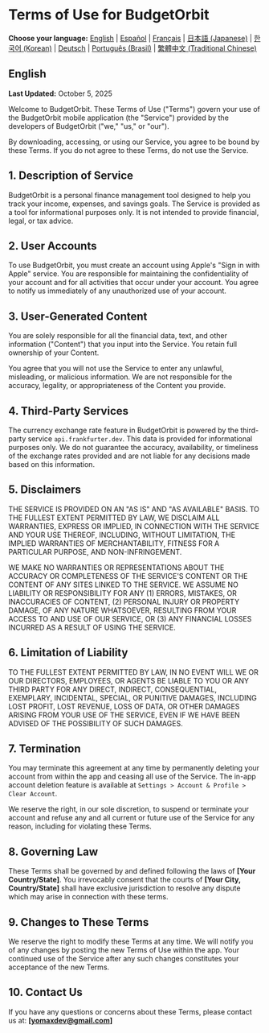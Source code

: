 # Terms of Use for BudgetOrbit

**Choose your language:**
[English](#english) | [Español](#español) | [Français](#français) | [日本語 (Japanese)](#日本語-japanese) | [한국어 (Korean)](#한국어-korean) | [Deutsch](#deutsch) | [Português (Brasil)](#português-brasil) | [繁體中文 (Traditional Chinese)](#繁體中文-traditional-chinese)


## English
**Last Updated:** October 5, 2025

Welcome to BudgetOrbit. These Terms of Use ("Terms") govern your use of the BudgetOrbit mobile application (the "Service") provided by the developers of BudgetOrbit ("we," "us," or "our").

By downloading, accessing, or using our Service, you agree to be bound by these Terms. If you do not agree to these Terms, do not use the Service.

## 1. Description of Service

BudgetOrbit is a personal finance management tool designed to help you track your income, expenses, and savings goals. The Service is provided as a tool for informational purposes only. It is not intended to provide financial, legal, or tax advice.

## 2. User Accounts

To use BudgetOrbit, you must create an account using Apple's "Sign in with Apple" service. You are responsible for maintaining the confidentiality of your account and for all activities that occur under your account. You agree to notify us immediately of any unauthorized use of your account.

## 3. User-Generated Content

You are solely responsible for all the financial data, text, and other information ("Content") that you input into the Service. You retain full ownership of your Content.

You agree that you will not use the Service to enter any unlawful, misleading, or malicious information. We are not responsible for the accuracy, legality, or appropriateness of the Content you provide.

## 4. Third-Party Services

The currency exchange rate feature in BudgetOrbit is powered by the third-party service `api.frankfurter.dev`. This data is provided for informational purposes only. We do not guarantee the accuracy, availability, or timeliness of the exchange rates provided and are not liable for any decisions made based on this information.

## 5. Disclaimers

THE SERVICE IS PROVIDED ON AN "AS IS" AND "AS AVAILABLE" BASIS. TO THE FULLEST EXTENT PERMITTED BY LAW, WE DISCLAIM ALL WARRANTIES, EXPRESS OR IMPLIED, IN CONNECTION WITH THE SERVICE AND YOUR USE THEREOF, INCLUDING, WITHOUT LIMITATION, THE IMPLIED WARRANTIES OF MERCHANTABILITY, FITNESS FOR A PARTICULAR PURPOSE, AND NON-INFRINGEMENT.

WE MAKE NO WARRANTIES OR REPRESENTATIONS ABOUT THE ACCURACY OR COMPLETENESS OF THE SERVICE'S CONTENT OR THE CONTENT OF ANY SITES LINKED TO THE SERVICE. WE ASSUME NO LIABILITY OR RESPONSIBILITY FOR ANY (1) ERRORS, MISTAKES, OR INACCURACIES OF CONTENT, (2) PERSONAL INJURY OR PROPERTY DAMAGE, OF ANY NATURE WHATSOEVER, RESULTING FROM YOUR ACCESS TO AND USE OF OUR SERVICE, OR (3) ANY FINANCIAL LOSSES INCURRED AS A RESULT OF USING THE SERVICE.

## 6. Limitation of Liability

TO THE FULLEST EXTENT PERMITTED BY LAW, IN NO EVENT WILL WE OR OUR DIRECTORS, EMPLOYEES, OR AGENTS BE LIABLE TO YOU OR ANY THIRD PARTY FOR ANY DIRECT, INDIRECT, CONSEQUENTIAL, EXEMPLARY, INCIDENTAL, SPECIAL, OR PUNITIVE DAMAGES, INCLUDING LOST PROFIT, LOST REVENUE, LOSS OF DATA, OR OTHER DAMAGES ARISING FROM YOUR USE OF THE SERVICE, EVEN IF WE HAVE BEEN ADVISED OF THE POSSIBILITY OF SUCH DAMAGES.

## 7. Termination

You may terminate this agreement at any time by permanently deleting your account from within the app and ceasing all use of the Service. The in-app account deletion feature is available at `Settings > Account & Profile > Clear Account`.

We reserve the right, in our sole discretion, to suspend or terminate your account and refuse any and all current or future use of the Service for any reason, including for violating these Terms.

## 8. Governing Law

These Terms shall be governed by and defined following the laws of **[Your Country/State]**. You irrevocably consent that the courts of **[Your City, Country/State]** shall have exclusive jurisdiction to resolve any dispute which may arise in connection with these terms.

## 9. Changes to These Terms

We reserve the right to modify these Terms at any time. We will notify you of any changes by posting the new Terms of Use within the app. Your continued use of the Service after any such changes constitutes your acceptance of the new Terms.

## 10. Contact Us

If you have any questions or concerns about these Terms, please contact us at:
**[yomaxdev@gmail.com]**
